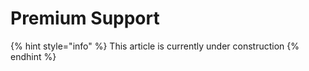 # Premium Support

{% hint style="info" %}
This article is currently under construction
{% endhint %}
